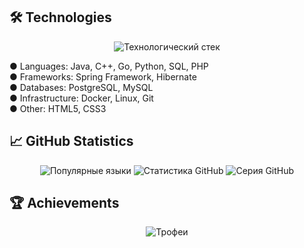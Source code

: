 ## 🛠️ Technologies
<p align="center"> <img src="https://skillicons.dev/icons?i=java,cpp,go,python,php,spring,hibernate,postgres,mysql,html,css,git,docker,linux,github&theme=dark" alt="Технологический стек"/> </p> <div align="center"></div>
● Languages: Java, C++, Go, Python, SQL, PHP<br>
● Frameworks: Spring Framework, Hibernate<br>
● Databases: PostgreSQL, MySQL<br>
● Infrastructure: Docker, Linux, Git<br>
● Other: HTML5, CSS3<br>

## 📈 GitHub Statistics
<p align="center"> <img src="https://github-readme-stats.vercel.app/api/top-langs/?username=nxlak&layout=compact&hide_border=true&title_color=FFAE00&text_color=b0b0b0&bg_color=0d1117" alt="Популярные языки"/> <img src="https://github-readme-stats.vercel.app/api?username=nxlak&show_icons=true&theme=transparent&hide_border=true&count_private=true&title_color=FFAE00&text_color=b0b0b0&bg_color=0d1117" alt="Статистика GitHub"/> <img src="https://github-readme-streak-stats.herokuapp.com/?user=nxlak&theme=dark&hide_border=true&stroke=FFAE00&background=0d1117&ring=FFAE00&fire=FFAE00&currStreakNum=b0b0b0&sideNums=b0b0b0&currStreakLabel=b0b0b0&sideLabels=b0b0b0&dates=b0b0b0" alt="Серия GitHub"/> 

## 🏆 Achievements
<p align="center"> <img src="https://github-profile-trophy.vercel.app/?username=nxlak&theme=onedark&column=4&margin-w=15&margin-h=15&no-bg=true&no-frame=true" alt="Трофеи"/> </p>
